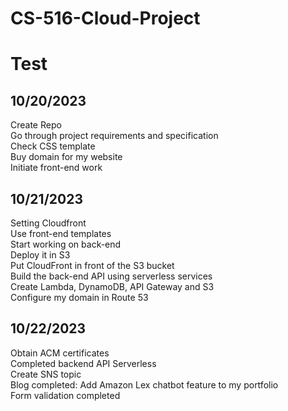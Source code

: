 # CS-516-Cloud-Project
# Test


## 10/20/2023
Create Repo \
Go through project requirements and specification \
Check CSS template \
Buy domain for my website \
Initiate front-end work



## 10/21/2023
Setting Cloudfront \
Use front-end templates \
Start working on back-end \
Deploy it in S3 \
Put CloudFront in front of the S3 bucket \
Build the back-end API using serverless services \
Create Lambda, DynamoDB, API Gateway and S3 \
Configure my domain in Route 53


## 10/22/2023
Obtain ACM certificates \
Completed backend API Serverless \
Create SNS topic \
Blog completed: Add Amazon Lex chatbot feature to my portfolio \
Form validation completed

